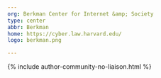 ```yaml
---
org: Berkman Center for Internet &amp; Society
type: center
abbr: Berkman
home: https://cyber.law.harvard.edu/
logo: berkman.png

---
```


{% include author-community-no-liaison.html %}
